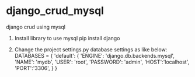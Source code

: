 # django_crud_mysql
django crud using mysql

1) Install library to use mysql
   pip install django

2) Change the project settings.py database settings as like below:
   DATABASES = {
	'default': {
		'ENGINE': 'django.db.backends.mysql',
		'NAME': 'mydb',
		'USER': 'root',
		'PASSWORD': 'admin',
		'HOST':'localhost',
		'PORT':'3306',
	}
}

